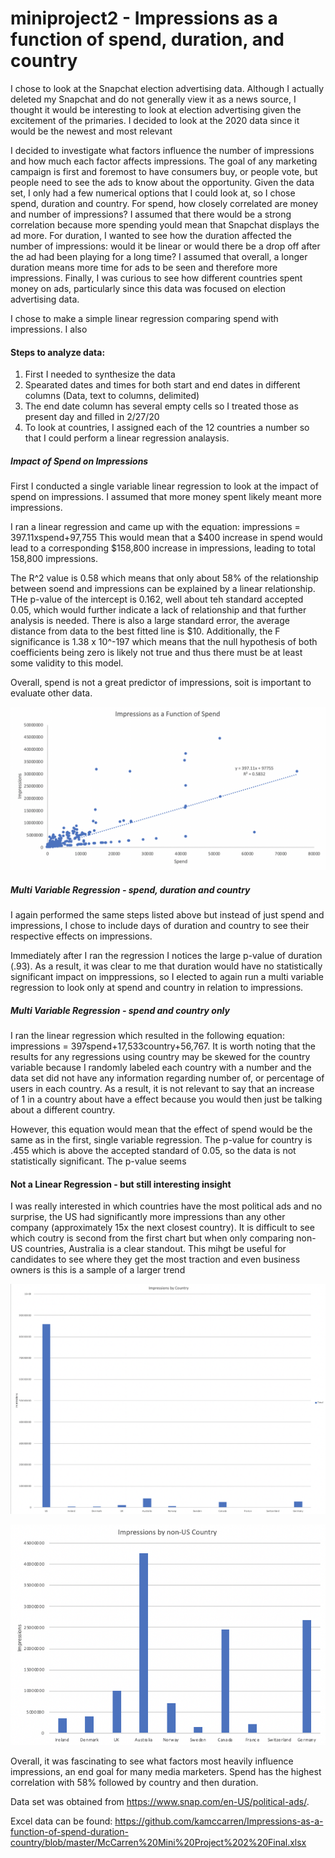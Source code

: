 # miniproject2 - Impressions as a function of spend, duration, and country

I chose to look at the Snapchat election advertising data. Although I actually deleted my Snapchat and do not generally view it as a news source, I thought it would be interesting to look at election advertising given the excitement of the primaries. I decided to look at the 2020 data since it would be the newest and most relevant

I decided to investigate what factors influence the number of impressions and how much each factor affects impressions. The goal of any marketing campaign is first and foremost to have consumers buy, or people vote, but people need to see the ads to know about the opportunity. Given the data set, I only had a few numerical options that I could look at, so I chose spend, duration and country. For spend, how closely correlated are money and number of impressions? I assumed that there would be a strong correlation because more spending yould mean that Snapchat displays the ad more.  For duration, I wanted to see how the duration affected the number of impressions: would it be linear or would there be a drop off after the ad had been playing for a long time? I assumed that overall, a longer duration means more time for ads to be seen and therefore more impressions. Finally, I was curious to see how different countries spent money on ads, particularly since this data was focused on election advertising data.

I chose to make a simple linear regression comparing spend with impressions. I also 

#### Steps to analyze data:
1. First I needed to synthesize the data
2. Spearated dates and times for both start and end dates in different columns (Data, text to columns, delimited)
3. The end date column has several empty cells so I treated those as present day and filled in 2/27/20
4. To look at countries, I assigned each of the 12 countries a number so that I could perform a linear regression analaysis.

##### Impact of Spend on Impressions

First I conducted a single variable linear regression to look at the impact of spend on impressions. I assumed that more money spent likely meant more impressions. 

I ran a linear regression and came up with the equation: impressions = 397.11xspend+97,755
This would mean that a $400 increase in spend would lead to a corresponding $158,800 increase in impressions, leading to total 158,800 impressions.

The R^2 value is 0.58 which means that only about 58% of the relationship between soend and impressions can be explained by a linear relationship. THe p-value of the intercept is 0.162, well about teh standard accepted 0.05, which would further indicate a lack of relationship and that further analysis is needed. There is also a large standard error, the average distance from data to the best fitted line is $10. Additionally, the F significance is 1.38 x 10^-197 which means that the null hypothesis of both coefficients being zero is likely not true and thus there must be at least some validity to this model.

Overall, spend is not a great predictor of impressions, soit is important to evaluate other data.

![](https://github.com/kamccarren/Impressions-as-a-function-of-spend-duration-country/blob/master/Impressions%20by%20Spend.png)

##### Multi Variable Regression - spend, duration and country
I again performed the same steps listed above but instead of just spend and impressions, I chose to include days of duration and country to see their respective effects on impressions.

Immediately after I ran the regression I notices the large p-value of duration (.93). As a result, it was clear to me that duration would have no statistically significant impact on imppressions, so I elected to again run a multi variable regression to look only at spend and country in relation to impressions.

##### Multi Variable Regression - spend and country only
I ran the linear regression which resulted in the following equation: impressions = 397spend+17,533country+56,767. It is worth noting that the results for any regressions using country may be skewed for the country variable because I randomly labeled each country with a number and the data set did not have any information regarding number of, or percentage of users in each country. As a result, it is not relevant to say that an increase of 1 in a country about have a effect because you would then just be talking about a different country.

However, this equation would mean that the effect of spend would be the same as in the first, single variable regression. The p-value for country is .455 which is above the accepted standard of 0.05, so the data is not statistically significant. The p-value seems 

#### Not a Linear Regression - but still interesting insight

I was really interested in which countries have the most political ads and no surprise, the US had significantly more impressions than any other company (approximately 15x the next closest country). It is difficult to see which coutry is second from the first chart but when only comparing non-US countries, Australia is a clear standout. This mihgt be useful for candidates to see where they get the most traction and even business owners is this is a sample of a larger trend

![](https://github.com/kamccarren/Impressions-as-a-function-of-spend-duration-country/blob/master/Total%20Impressions%20by%20Country.png)

![](https://github.com/kamccarren/Impressions-as-a-function-of-spend-duration-country/blob/master/Impressions%20by%20non-US%20Country.png)

Overall, it was fascinating to see what factors most heavily influence impressions, an end goal for many media marketers. Spend has the highest correlation with 58% followed by country and then duration.

Data set was obtained from https://www.snap.com/en-US/political-ads/. <Snapchat Political Ads Library>

Excel data can be found: https://github.com/kamccarren/Impressions-as-a-function-of-spend-duration-country/blob/master/McCarren%20Mini%20Project%202%20Final.xlsx <Github>
